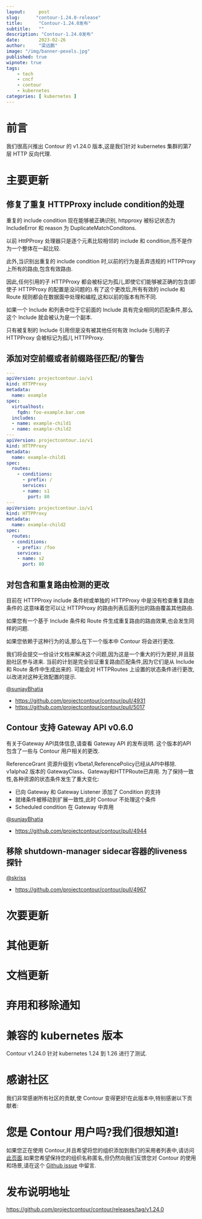 ```yaml
---
layout:     post 
slug:      "contour-1.24.0-release"
title:      "Contour-1.24.0发布"
subtitle:   ""
description: "Contour-1.24.0发布"
date:       2023-02-26
author:     "梁远鹏"
image: "/img/banner-pexels.jpg"
published: true
wipnote: true
tags:
    - tech
    - cncf
    - contour
    - kubernetes
categories: [ kubernetes ]
---
```



# 前言 

我们很高兴推出 Contour 的 v1.24.0 版本,这是我们针对 kubernetes 集群的第7层 HTTP 反向代理.

# 主要更新

## 修复了重复 HTTPProxy include condition的处理

重复的 include condition 现在能够被正确识别, httpproxy 被标记状态为 IncludeError 和 reason 为 DuplicateMatchConditons.

以前 HttPProxy 处理器只是逐个元素比较相邻的 include 和 condition,而不是作为一个整体在一起比较.

此外,当识别出重复的 include condition 时,以前的行为是丢弃违规的 HTTPProxy 上所有的路由,包含有效路由.

因此,任何引用的子 HTTPProxy 都会被标记为孤儿,即使它们能够被正确的包含(即使子 HTTPProxy 的配置是没问题的).有了这个更改后,所有有效的 include 和 Route 规则都会在数据面中处理和编程,这和以前的版本有所不同.

如果一个 Include 和列表中位于它前面的 Include 具有完全相同的匹配条件,那么这个 Include 就会被认为是一个副本.

只有被复制的 Include 引用但是没有被其他任何有效 Include 引用的子 HTTPProxy 会被标记为孤儿 HTTPProxy.

## 添加对空前缀或者前缀路径匹配/的警告

```yaml
---
apiVersion: projectcontour.io/v1
kind: HTTPProxy
metadata:
  name: example
spec:
  virtualhost:
    fqdn: foo-example.bar.com
  includes:
  - name: example-child1
  - name: example-child2
---
apiVersion: projectcontour.io/v1
kind: HTTPProxy
metadata:
  name: example-child1
spec:
  routes:
    - conditions:
      - prefix: /
      services:
      - name: s1
        port: 80
---
apiVersion: projectcontour.io/v1
kind: HTTPProxy
metadata:
  name: example-child2
spec:
  routes:
  - conditions:
    - prefix: /foo
    services:
    - name: s2
      port: 80
```  

## 对包含和重复路由检测的更改

目前在 HTTPProxy include 条件树或单独的 HTTPProxy 中是没有检查重复路由条件的.这意味着您可以让 HTTPProxy 的路由列表后面列出的路由覆盖其他路由.

如果您有一个基于 Include 条件和 Route 件生成重复路由的路由效果,也会发生同样的问题.

如果您依赖于这种行为的话,那么在下一个版本中 Contour 将会进行更改.

我们将会提交一份设计文档来解决这个问题,因为这是一个重大的行为更好,并且鼓励社区参与进来.
当前的计划是完全验证重复路由匹配条件,因为它们是从 Include 和 Route 条件中生成出来的.
可能会对 HTTPRoutes 上设置的状态条件进行更改,以改进对这种无效配置的提示.

[@sunjayBhatia](https://github.com/sunjayBhatia)
- https://github.com/projectcontour/contour/pull/4931
- https://github.com/projectcontour/contour/pull/5017

## Contour 支持 Gateway API v0.6.0

有关于Gateway API具体信息,请查看 Gateway API 的发布说明.
这个版本的API包含了一些与 Contour 用户相关的更改.

ReferenceGrant 资源升级到 v1beta1,ReferencePolicy已经从API中移除.
v1alpha2 版本的 GatewayClass、Gateway和HTTPRoute已弃用.
为了保持一致性,各种资源的状态条件发生了重大变化:
- 已向 Gateway 和 Gateway Listener 添加了 Condition 的支持
- 就绪条件被移动到扩展一致性,此时 Contour 不处理这个条件
- Scheduled condition 在 Gateway 中弃用

[@sunjayBhatia](https://github.com/sunjayBhatia)
- https://github.com/projectcontour/contour/pull/4944

## 移除 shutdown-manager sidecar容器的liveness 探针

[@skriss](https://github.com/skriss)
- https://github.com/projectcontour/contour/pull/4967

# 次要更新
# 其他更新
# 文档更新
# 弃用和移除通知
# 兼容的 kubernetes 版本

Contour v1.24.0 针对 kubernetes 1.24 到 1.26 进行了测试.

# 感谢社区

我们非常感谢所有社区的贡献,使 Contour 变得更好!在此版本中,特别感谢以下贡献者:


#  您是 Contour 用户吗?我们很想知道!

如果您正在使用 Contour,并且希望将您的组织添加到我们的采用者列表中,请访问[此页面](https://github.com/projectcontour/contour).如果您希望保持您的组织名称匿名,但仍然向我们反馈您对 Contour 的使用和场景,请在这个 [Github issue](https://github.com/projectcontour/contour/issues/1269) 中留言.

# 发布说明地址  

https://github.com/projectcontour/contour/releases/tag/v1.24.0
